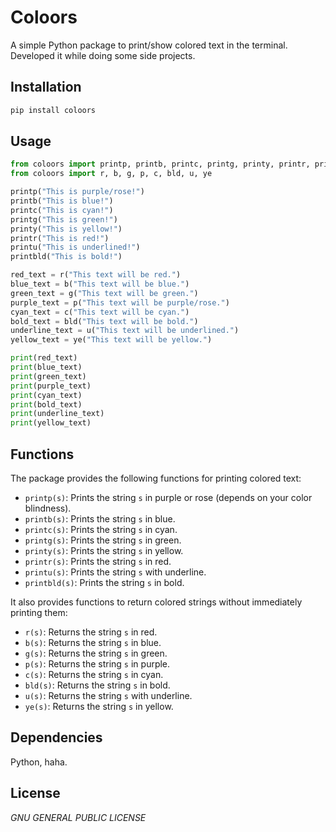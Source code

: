 # Coloors

A simple Python package to print/show colored text in the terminal.
Developed it while doing some side projects.
## Installation

```bash
pip install coloors
```

## Usage

```python
from coloors import printp, printb, printc, printg, printy, printr, printu, printbld
from coloors import r, b, g, p, c, bld, u, ye

printp("This is purple/rose!")
printb("This is blue!")
printc("This is cyan!")
printg("This is green!")
printy("This is yellow!")
printr("This is red!")
printu("This is underlined!")
printbld("This is bold!")

red_text = r("This text will be red.")
blue_text = b("This text will be blue.")
green_text = g("This text will be green.")
purple_text = p("This text will be purple/rose.")
cyan_text = c("This text will be cyan.")
bold_text = bld("This text will be bold.")
underline_text = u("This text will be underlined.")
yellow_text = ye("This text will be yellow.")

print(red_text)
print(blue_text)
print(green_text)
print(purple_text)
print(cyan_text)
print(bold_text)
print(underline_text)
print(yellow_text)
```

## Functions

The package provides the following functions for printing colored text:

* `printp(s)`: Prints the string `s` in purple or rose (depends on your color blindness).
* `printb(s)`: Prints the string `s` in blue.
* `printc(s)`: Prints the string `s` in cyan.
* `printg(s)`: Prints the string `s` in green.
* `printy(s)`: Prints the string `s` in yellow.
* `printr(s)`: Prints the string `s` in red.
* `printu(s)`: Prints the string `s` with underline.
* `printbld(s)`: Prints the string `s` in bold.

It also provides functions to return colored strings without immediately printing them:

* `r(s)`: Returns the string `s` in red.
* `b(s)`: Returns the string `s` in blue.
* `g(s)`: Returns the string `s` in green.
* `p(s)`: Returns the string `s` in purple.
* `c(s)`: Returns the string `s` in cyan.
* `bld(s)`: Returns the string `s` in bold.
* `u(s)`: Returns the string `s` with underline.
* `ye(s)`: Returns the string `s` in yellow.

## Dependencies

Python, haha.

## License

*GNU GENERAL PUBLIC LICENSE*
